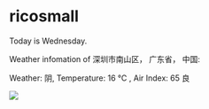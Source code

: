 # ricosmall

Today is Wednesday.

Weather infomation of 深圳市南山区， 广东省， 中国: 

Weather: 阴, Temperature: 16 ℃ , Air Index: 65 良

<img src="https://github-readme-stats.vercel.app/api?username=ricosmall&show_icons=true" />
